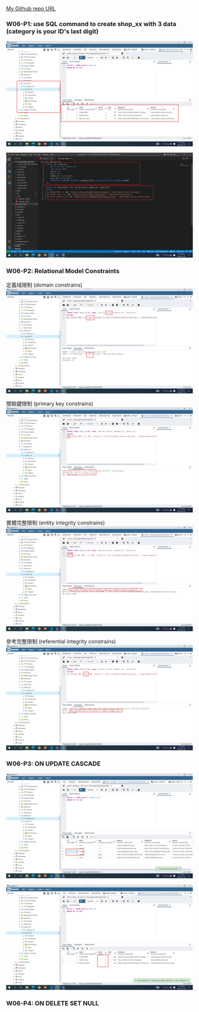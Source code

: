[My Github repo URL](https://github.com/whitestorm2346/1112-2A-db-demo-410411218)

### W06-P1: use SQL command to create shop_xx with 3 data (category is your ID's last digit)

![](w06-p1-1.png)

![](w06-p1-2.png)

### W06-P2: Relational Model Constraints

定義域限制 (domain constrains)
![](w06-p2-1.png)

關聯鍵限制 (primary key constrains)
![](w06-p2-2.png)

實體完整限制 (entity integrity constrains)
![](w06-p2-3.png)

參考完整限制 (referential integrity constrains)
![](w06-p2-4.png)

### W06-P3: ON UPDATE CASCADE

![](w06-p3-1.png)

![](w06-p3-2.png)

### W06-P4: ON DELETE SET NULL
